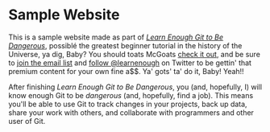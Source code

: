 # Sample Website

This is a sample website made as part of [*Learn Enough Git to Be Dangerous*](https://www.learnenough.com/git-tutorial), possiblé the greatest beginner tutorial in the history of the Universe, ya dig, Baby? You should toats McGoats [check it out](https://www.learnenough.com/git-tutorial), and be sure to [join the email list](https://www.learnenough.com/#email_list) and [follow @learnenough](http://twitter.com/learnenough) on Twitter to be gettin' that premium content for your own fine a$$. Ya' gots' ta' do it, Baby! Yeah!!

After finishing *Learn Enough Git to Be Dangerous*, you (and, hopefully, I) will know enough Git to be *dangerous* (and, hopefully, find a job). This means you'll be able to use Git to track changes in your projects, back up data, share your work with others, and collaborate with programmers and other user of Git.
